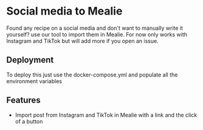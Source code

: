 
# Social media to Mealie

Found any recipe on a social media and don't want to manually write it yourself? use our tool to import them in Mealie.
For now only works with Instagram and TikTok but will add more if you open an issue.

## Deployment

To deploy this just use the docker-compose.yml and populate all the environment variables

## Features

- Import post from Instagram and TikTok in Mealie with a link and the click of a button

